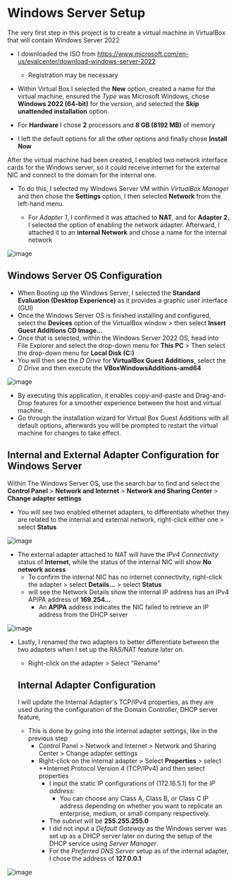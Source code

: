 # Windows Server Setup

The very first step in this project is to create a virtual machine in VirtualBox that will contain Windows Server 2022
-  I downloaded the ISO from	https://www.microsoft.com/en-us/evalcenter/download-windows-server-2022
    - Registration may be necessary
 
-  Within Virtual Box I selected the **New** option, created a name for the virtual machine, ensured the *Type* was Microsoft Windows, chose **Windows 2022 (64-bit)** for the *version*, and selected the **Skip unattended installation** option.
- For **Hardware** I chose **2** processors and **8 GB (8192 MB)** of memory
- I left the default options for all the other options and finally chose **Install Now**

After the virtual machine had been created, I enabled two network interface cards for the Windows server, so it could receive internet for the external NIC and connect to the domain for the internal one.
- To do this, I selected my Windows Server VM within *VirtualBox Manager* and then chose the **Settings** option, I then selected **Network** from the left-hand menu.

  - For *Adapter 1*, I confirmed it was attached to **NAT**, and for **Adapter 2**, I selected the option of enabling the network adapter. Afterward, I attached it to an **internal Network** and chose a name for the internal network 

![image](https://github.com/Chaac9/Setting-up-AD-Domain-RAS-NAT-DHCP-on-Windows-Server-and-Adding-a-Client-to-the-Domain.md/assets/98796264/29e23af0-1b7a-446a-849c-add0e7d498d9)


## Windows Server OS Configuration

- When Booting up the Windows Server, I selected the **Standard Evaluation (Desktop Experience)** as it provides a graphic user interface (GUI)
- Once the Windows Server OS is finished installing and configured, select the **Devices** option of the VirtualBox window > then select **Insert Guest Additions CD Image...**
- Once that is selected, within the Windows Server 2022 OS, head into File Explorer and select the drop-down menu for **This PC** > Then select the drop-down menu for **Local Disk (C:)**
- You will then see the *D Drive* for **VirtualBox Guest Additions**, select the *D Drive* and then execute the **VBoxWindowsAdditions-amd64**

![image](https://github.com/Chaac9/Setting-up-AD-Domain-RAS-NAT-DHCP-on-Windows-Server-and-Adding-a-Client-to-the-Domain.md/assets/98796264/6c2a75b5-552f-4b09-b097-505a0b39a01c)

  - By executing this application, it enables copy-and-paste and Drag-and-Drop features for a smoother experience between the host and virtual machine. 
  - Go through the installation wizard for Virtual Box Guest Additions with all default options, afterwards you will be prompted to restart the virtual machine for changes to take effect.
 
## Internal and External Adapter Configuration for Windows Server

Within The Windows Server OS, use the search bar to find and select the **Control Panel** > **Network and Internet** > **Network and Sharing Center** > **Change adapter settings** 
-  You will see two enabled ethernet adapters, to differentiate whether they are related to the internal and external network, right-click either one > select **Status**

![image](https://github.com/Chaac9/Setting-up-AD-Domain-RAS-NAT-DHCP-on-Windows-Server-and-Adding-a-Client-to-the-Domain.md/assets/98796264/a44c01d6-80f3-42e8-b65f-f9914e81cdfb)

  - The external adapter attached to NAT will have the *IPv4 Connectivity* status of **Internet**, while the status of the internal NIC will show **No network access**
    - To confirm the internal NIC has no internet connectivity, right-click the adapter > select **Details...** > select **Status**
    -  will see the Network Details show the internal IP address has an IPv4 APIPA address of **169.254...**
        - An **APIPA** address indicates the NIC failed to retrieve an IP address from the DHCP server
     
![image](https://github.com/Chaac9/Setting-up-AD-Domain-RAS-NAT-DHCP-on-Windows-Server-and-Adding-a-Client-to-the-Domain.md/assets/98796264/a33adb3f-8f9e-46bd-b6c6-d887666335f1)
          
- Lastly, I renamed the two adapters to better differentiate between the two adapters when I set up the RAS/NAT feature later on.
  - Right-click on the adapter > Select "Rename"
 
  ## Internal Adapter Configuration

  I will update the Internal Adapter's TCP/IPv4 properties, as they are used during the configuration of the Domain Controller, DHCP server feature,

  - This is done by going into the internal adapter settings, like in the previous step
    - Control Panel > Network and Internet > Network and Sharing Center > Change adapter settings
    - Right-click on the internal adapter > Select **Properties** > select **Internet Protocol Version 4 (TCP/IPv4) and then select properties
      - I input the static IP configurations of (172.16.5.1) for the *IP address:*
        -  You can choose any Class A, Class B, or Class C IP address depending on whether you want to replicate an enterprise, medium, or small company respectively. 
      - The *subnet* will be **255.255.255.0**
      - I did not input a *Default Gateway* as the Windows server was set up as a DHCP server later on during the setup of the DHCP service using *Server Manager*. 
      - For the *Preferred DNS Server* setup as of the internal adapter, I chose the address of **127.0.0.1**      

![image](https://github.com/Chaac9/Setting-up-AD-Domain-RAS-NAT-DHCP-on-Windows-Server-and-Adding-a-Client-to-the-Domain.md/assets/98796264/a313568b-a22e-4eb1-ac05-0e6e0fbf21d0)
